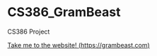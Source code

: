 # CS386_GramBeast
CS386 Project

[Take me to the website! (https://grambeast.com)](https://grambeast.com/)